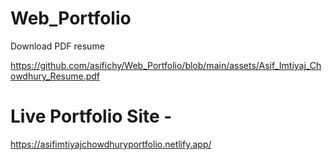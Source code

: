 # Web_Portfolio



Download PDF resume


https://github.com/asifichy/Web_Portfolio/blob/main/assets/Asif_Imtiyaj_Chowdhury_Resume.pdf




# Live Portfolio Site -


https://asifimtiyajchowdhuryportfolio.netlify.app/


